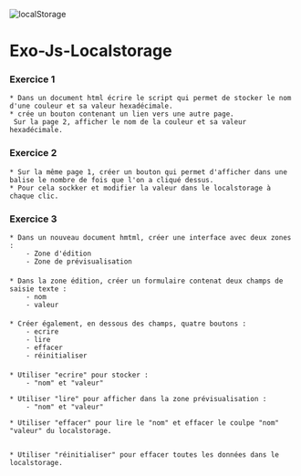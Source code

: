 ![localStorage](https://support.zoom.us/hc/article_attachments/360001081886/localstorage-time.gif)

# Exo-Js-Localstorage

### Exercice 1
    * Dans un document html écrire le script qui permet de stocker le nom d'une couleur et sa valeur hexadécimale.
    * crée un bouton contenant un lien vers une autre page.
     Sur la page 2, afficher le nom de la couleur et sa valeur hexadécimale.
### Exercice 2
    * Sur la même page 1, créer un bouton qui permet d'afficher dans une balise le nombre de fois que l'on a cliqué dessus. 
    * Pour cela sockker et modifier la valeur dans le localstorage à chaque clic.
### Exercice 3
    * Dans un nouveau document hmtml, créer une interface avec deux zones : 
        - Zone d'édition 
        - Zone de prévisualisation
#### 
        
    * Dans la zone édition, créer un formulaire contenat deux champs de saisie texte :
        - nom
        - valeur
#### 
    * Créer également, en dessous des champs, quatre boutons :
        - ecrire
        - lire 
        - effacer
        - réinitialiser
#### 
    * Utiliser "ecrire" pour stocker :
        - "nom" et "valeur"
        
    * Utiliser "lire" pour afficher dans la zone prévisualisation :
        - "nom" et "valeur"
        
    * Utiliser "effacer" pour lire le "nom" et effacer le coulpe "nom" "valeur" du localstorage.
    
    
    * Utiliser "réinitialiser" pour effacer toutes les données dans le localstorage.

